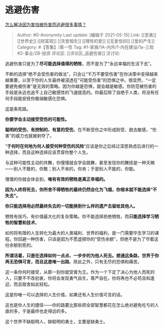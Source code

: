 # 逃避伤害
[怎么解决因为害怕被伤害而逃避很多事情？](https://www.zhihu.com/question/287849222/answer/458128741)

> Author: #0-Anonymity
> Last update: [编辑于 2021-05-15]
> Link: [[至勇]] [[世界史]] [[财富观]] [[贪爱相生]] [[理性的爱]] [[无爱信仰]] [[爱的产生]]
> Category: #【答集】/第一性
> Tag: #1-家族/1A-内外/1-内在建设/1a-三观 #2-事业/2B-投资
> 评论区: [[评论区_逃避伤害]]
> 泛讨论:

逃避伤害只是为了**尽可能选择值得的牺牲**，而不是为了“永远幸福的生活下去”。

不断的选择“绝不会受伤害的做法”，只会让“千万不要受伤害”在你决策中变得越来越重要，以至于你的人生最终被浸透在“可能受伤害”的恐惧之中。很显然，“一定要避免被伤害”是无效的策略。因为你越是恐惧，就会越是敏感。你防范被伤害的手段是永远也追不上自己敏感性的飞速提高的。你最后除了自绝于人类，将没有任何手段能安抚你极端敏感化恐惧。

这是条死路。

**你要学会主动接受受伤的可能性。**

**聪明的受伤、有控制的、有意的受伤**。在不断受伤之中形成耐受、脱去敏感，“伤害”的威力也就被剥夺了。

“**于何时在何地为何人接受何种受伤的风险**”应该是你之后经过深思熟虑后进行的一种选择，而且这种选择应该贯穿你整个人生。

与这种可能性主动的共舞，你慢慢就会学会跳舞，甚至发现你的舞技是一种天赐——别人不敢的，你敢；别人不肯的，你肯；于是别人不能的，你能。

慢慢的你就会体会到，**唯有有效的牺牲是真正幸福的。**

**因为人终将死去，你所舍不得牺牲的最终仍然会化为飞烟，你根本就不能选择“不失去”。**

**你只能选择用必然最终失去的一切能换到什么样的遗产去留给其他人。**

牺牲有技巧，有价值最大化的复杂策略。你不能选择拒绝牺牲，而**只能选择学习牺牲的智慧和技术**。

如何将有限的人生转化为最大的人类福利、世界的福利，是一门需要毕生学习的课程。你回避一种伤害，只该是因为不愿虚掷你的“受伤余额”，但绝不是为了守着这份余额到死的。

**所谓活着，只是在选择如何一点点、一步步的为他人死去。想通这条路，世界于你再无恐惧可言，而且这是唯一出路**。除此之外，只有无尽的恐惧和痛苦。

这一条你何时接受，从那一刻你就受膏为王。作为一个下定了决心为他人而死的人，只要不不改初衷，你将会发现勇气自生，尊严自在。你将再也不必苟且和逢迎，而且取舍如此轻松。

这是你唯一可以选择的人生价值，如果还有人生价值可言的话。

这也是你人生的捷径——你的路要比那些把全部智慧都花在怎么绝对避免吃亏的人直的多，于是最终也走得远的多。

这个世界不缺聪明人，缺聪明的勇士，主要是缺勇士。
